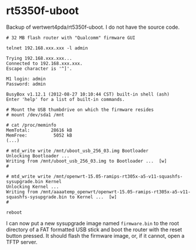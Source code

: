 # rt5350f-uboot

Backup of wertwert4pda/rt5350f-uboot. I do not have the source code.

```
# 32 MB flash router with "Qualcomm" firmware GUI

telnet 192.168.xxx.xxx -l admin

Trying 192.168.xxx.xxx...
Connected to 192.168.xxx.xxx.
Escape character is '^]'.

M1 login: admin
Password: admin

BusyBox v1.12.1 (2012-08-27 10:10:44 CST) built-in shell (ash)
Enter 'help' for a list of built-in commands.

# Mount the USB thumbdrive on which the firmware resides
# mount /dev/sda1 /mnt

# cat /proc/meminfo 
MemTotal:        28616 kB
MemFree:          5052 kB
(...)

# mtd_write write /mnt/uboot_usb_256_03.img Bootloader
Unlocking Bootloader ...
Writing from /mnt/uboot_usb_256_03.img to Bootloader ...  [w]
# 

# mtd_write write /mnt/openwrt-15.05-ramips-rt305x-a5-v11-squashfs-sysupgrade.bin Kernel
Unlocking Kernel ...
Writing from /mnt/aaaatemp_openwrt/openwrt-15.05-ramips-rt305x-a5-v11-squashfs-sysupgrade.bin to Kernel ...  [w]
#

reboot
```

I can now put a new sysupgrade image named `firmware.bin` to the root directory of a FAT formatted USB stick and boot the router with the reset button pressed. It should flash the firmware image, or, if it cannot, open a TFTP server.
